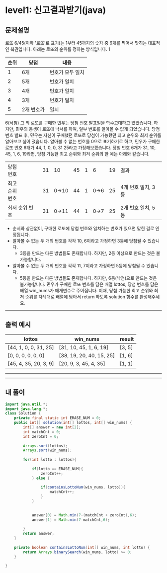 # level1: 신고결과받기(java)
## 문제설명
로또 6/45(이하 '로또'로 표기)는 1부터 45까지의 숫자 중 6개를 찍어서 맞히는 대표적인 복권입니다. 아래는 로또의 순위를 정하는 방식입니다. 1

|순위|	당첨| 내용|
|---|---|---|
|1|	6개| 번호가 모두 일치|
|2	|5개 |번호가 일치|
|3	|4개| 번호가 일치|
|4|	3개| 번호가 일치|
|5|	2개 번호가| 일치|
6(낙첨)	그 외
로또를 구매한 민우는 당첨 번호 발표일을 학수고대하고 있었습니다. 하지만, 민우의 동생이 로또에 낙서를 하여, 일부 번호를 알아볼 수 없게 되었습니다. 당첨 번호 발표 후, 민우는 자신이 구매했던 로또로 당첨이 가능했던 최고 순위와 최저 순위를 알아보고 싶어 졌습니다.
알아볼 수 없는 번호를 0으로 표기하기로 하고, 민우가 구매한 로또 번호 6개가 44, 1, 0, 0, 31 25라고 가정해보겠습니다. 당첨 번호 6개가 31, 10, 45, 1, 6, 19라면, 당첨 가능한 최고 순위와 최저 순위의 한 예는 아래와 같습니다.

|||||||||
|---|---|---|---|---|---|---|---|
|당첨</br> 번호|	31|	10|	45|	1|	6|	19|	결과|
|최고</br> 순위</br> 번호|	31|	0→10|	44|	1|	0→6	|25|	4개 번호 일치, 3등|
|최저 순위 번호|	31|	0→11|	44|	1|	0→7|	25|	2개 번호 일치, 5등|
- 순서와 상관없이, 구매한 로또에 당첨 번호와 일치하는 번호가 있으면 맞힌 걸로 인정됩니다.
- 알아볼 수 없는 두 개의 번호를 각각 10, 6이라고 가정하면 3등에 당첨될 수 있습니다. 
  - 3등을 만드는 다른 방법들도 존재합니다. 하지만, 2등 이상으로 만드는 것은 불가능합니다.
- 알아볼 수 없는 두 개의 번호를 각각 11, 7이라고 가정하면 5등에 당첨될 수 있습니다.
  - 5등을 만드는 다른 방법들도 존재합니다. 하지만, 6등(낙첨)으로 만드는 것은 불가능합니다.
민우가 구매한 로또 번호를 담은 배열 lottos, 당첨 번호를 담은 배열 win_nums가 매개변수로 주어집니다. 이때, 당첨 가능한 최고 순위와 최저 순위를 차례대로 배열에 담아서 return 하도록 solution 함수를 완성해주세요.


***
## 출력 예시

|lottos|	win_nums|	result|
|-----|-----|-----|
|[44, 1, 0, 0, 31, 25]|	[31, 10, 45, 1, 6, 19]|	[3, 5]|
|[0, 0, 0, 0, 0, 0]|	[38, 19, 20, 40, 15, 25]|	[1, 6]|
|[45, 4, 35, 20, 3, 9]|	[20, 9, 3, 45, 4, 35]|	[1, 1]|
***

***
## 내 풀이
~~~java
import java.util.*;
import java.lang.*;
class Solution {
    private final static int ERASE_NUM = 0;
    public int[] solution(int[] lottos, int[] win_nums) {
        int[] answer = new int[2];
        int matchCnt = 0;
        int zeroCnt = 0;
        
        Arrays.sort(lottos);
        Arrays.sort(win_nums);
        
        for(int lotto : lottos){
 
            if(lotto == ERASE_NUM){
                zeroCnt++;
            } else {
               
                if(containsLottoNum(win_nums, lotto)){
                    matchCnt++;
                }       
            }
            
            
            answer[0] = Math.min(7-(matchCnt + zeroCnt),6);
            answer[1] = Math.min(7-matchCnt,6);
            
        }
        return answer;
    }
    
    private boolean containsLottoNum(int[] win_nums, int lotto) {
        return Arrays.binarySearch(win_nums, lotto) >= 0;
    }
    
}

~~~